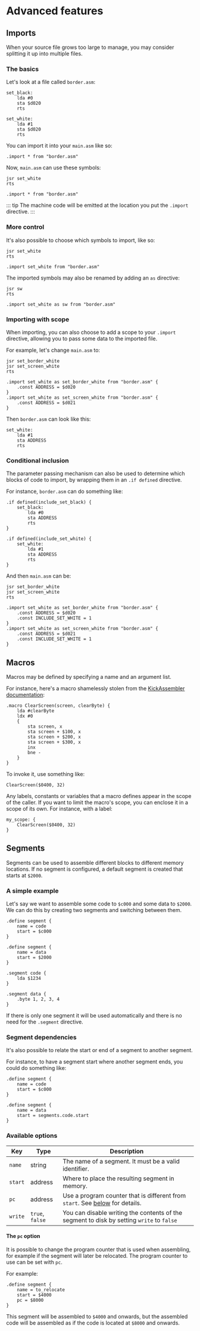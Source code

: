 # Advanced features

## Imports
When your source file grows too large to manage, you may consider splitting it up into multiple files.

### The basics
Let's look at a file called `border.asm`:
```asm6502
set_black:
    lda #0
    sta $d020
    rts

set_white:
    lda #1
    sta $d020
    rts   
```

You can import it into your `main.asm` like so:
```asm6502
.import * from "border.asm"
```

Now, `main.asm` can use these symbols:
```asm6502
jsr set_white
rts

.import * from "border.asm"
```

::: tip
The machine code will be emitted at the location you put the `.import` directive.
:::

### More control
It's also possible to choose which symbols to import, like so:

```asm6502
jsr set_white
rts

.import set_white from "border.asm"
```

The imported symbols may also be renamed by adding an `as` directive:

```asm6502
jsr sw
rts

.import set_white as sw from "border.asm"
```

### Importing with scope
When importing, you can also choose to add a scope to your `.import` directive, allowing you to pass some data to the imported file.

For example, let's change `main.asm` to:
```asm6502
jsr set_border_white
jsr set_screen_white
rts

.import set_white as set_border_white from "border.asm" {
    .const ADDRESS = $d020
}
.import set_white as set_screen_white from "border.asm" {
    .const ADDRESS = $d021
}
```

Then `border.asm` can look like this:
```asm6502
set_white:
    lda #1
    sta ADDRESS
    rts
```

### Conditional inclusion
The parameter passing mechanism can also be used to determine which blocks of code to import, by wrapping them in an `.if defined` directive.

For instance, `border.asm` can do something like:
```asm6502
.if defined(include_set_black) {
    set_black:
        lda #0
        sta ADDRESS
        rts
}

.if defined(include_set_white) {
    set_white:
        lda #1
        sta ADDRESS
        rts
}
```

And then `main.asm` can be:
```asm6502
jsr set_border_white
jsr set_screen_white
rts

.import set_white as set_border_white from "border.asm" {
    .const ADDRESS = $d020
    .const INCLUDE_SET_WHITE = 1
}
.import set_white as set_screen_white from "border.asm" {
    .const ADDRESS = $d021
    .const INCLUDE_SET_WHITE = 1
}
```

## Macros
Macros may be defined by specifying a name and an argument list.

For instance, here's a macro shamelessly stolen from the [KickAssembler documentation](http://theweb.dk/KickAssembler/webhelp/content/ch07s02.html):

```asm6502
.macro ClearScreen(screen, clearByte) {
    lda #clearByte
    ldx #0
    {
        sta screen, x
        sta screen + $100, x
        sta screen + $200, x
        sta screen + $300, x
        inx
        bne -
    }
}
```

To invoke it, use something like:
```asm6502
ClearScreen($0400, 32)
```

Any labels, constants or variables that a macro defines appear in the scope of the caller. If you want to limit the macro's scope, you can enclose it in a scope of its own. For instance, with a label:

```asm6502
my_scope: {
    ClearScreen($0400, 32)
}
```

## Segments
Segments can be used to assemble different blocks to different memory locations. If no segment is configured, a default segment is created that starts at `$2000`.

### A simple example
Let's say we want to assemble some code to `$c000` and some data to `$2000`. We can do this by creating two segments and switching between them.

```asm6502
.define segment {
    name = code
    start = $c000
}

.define segment {
    name = data
    start = $2000
}

.segment code {
    lda $1234
}

.segment data {
    .byte 1, 2, 3, 4
}
```

If there is only one segment it will be used automatically and there is no need for the `.segment` directive.

### Segment dependencies
It's also possible to relate the start or end of a segment to another segment.

For instance, to have a segment start where another segment ends, you could do something like:

```asm6502
.define segment {
    name = code
    start = $c000
}

.define segment {
    name = data
    start = segments.code.start
}
```

### Available options

| Key | Type | Description |
| --- | ---- | ----------- |
| `name` | string | The name of a segment. It must be a valid identifier. |
| `start` | address | Where to place the resulting segment in memory. |
| `pc` | address | Use a program counter that is different from `start`. See [below](#the-pc-option) for details. |
| `write` | `true`, `false` | You can disable writing the contents of the segment to disk by setting `write` to `false` |

#### The `pc` option
It is possible to change the program counter that is used when assembling, for example if the segment will later be relocated. The program counter to use can be set with `pc`.

For example:
```asm6502
.define segment {
    name = to_relocate
    start = $4000
    pc = $8000
}
```

This segment will be assembled to `$4000` and onwards, but the assembled code will be assembled as if the code is located at `$8000` and onwards.